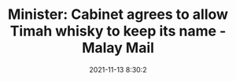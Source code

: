 ---
"title": "Minister: Cabinet agrees to allow Timah whisky to keep its name - Malay Mail"
"date": "2021-11-13 8:30:2"
"feed_name": "GOOGLENEWSMINING"
"feed_website": "https://news.google.com/search?q=mining%2Bincident&hl=en-US&gl=US&ceid=US:en"
"feed_rss": "https://news.google.com/rss/search?q=mining%2Bincident&hl=en-US&gl=US&ceid=US:en"
"link": "https://www.malaymail.com/news/malaysia/2021/11/13/minister-cabinet-agrees-to-allow-timah-whisky-to-keep-its-name/2020626"
"source": "{'href': 'https://www.malaymail.com', 'title': 'Malay Mail'}"
"file": "_posts/2021-1-1-dd92812318979ddb147ad9fa53231dfe4191ae8f.md"
"accident": "0"
"drilling": "0"
"dead": "0"
"injured": "0"
"arrested": "0"
"place": "unknown place"
"where": "unknown site"
"causes": "unknown"
"place_uri": "unknown place"
---